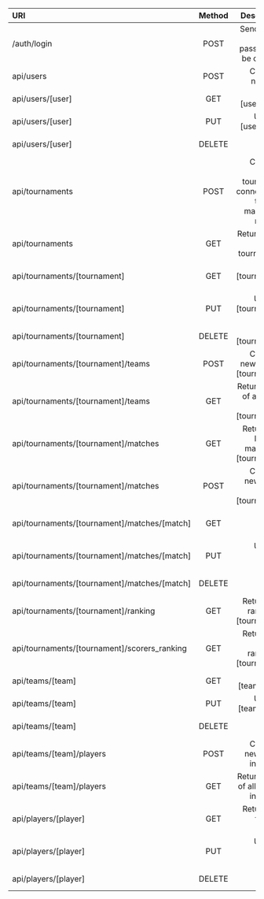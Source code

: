 | URI | Method | Description |
| :---------| :---------: | ------: |
| /auth/login | POST | Sends email and password to be checked |
| api/users | POST | Creates a new user |
| api/users/[user] | GET | Returns [user] fields |
| api/users/[user] | PUT | Updates [user] fields |
| api/users/[user] | DELETE | Deletes [user] |
| api/tournaments | POST | Creates a new tournament connected to the user making the request. |
| api/tournaments | GET | Returns a list of all tournaments |
| api/tournaments/[tournament] | GET | Returns [tournament] fields |
| api/tournaments/[tournament] | PUT | Updates [tournament] fields |
| api/tournaments/[tournament] | DELETE | Deletes [tournament] |
| api/tournaments/[tournament]/teams | POST | Creates a new team in [tournament] |
| api/tournaments/[tournament]/teams | GET | Returns a list of all teams in [tournament] |
| api/tournaments/[tournament]/matches | GET | Returns the list of all matches in [tournament] |
| api/tournaments/[tournament]/matches | POST | Creates a new match in [tournament] |
| api/tournaments/[tournament]/matches/[match] | GET | Returns [match] fields |
| api/tournaments/[tournament]/matches/[match] | PUT | Updates [match] fields |
| api/tournaments/[tournament]/matches/[match] | DELETE | Deletes [match] |
| api/tournaments/[tournament]/ranking | GET | Returns the ranking of [tournament] |
| api/tournaments/[tournament]/scorers_ranking | GET | Returns the scorers ranking of [tournament] |
| api/teams/[team] | GET | Returns [team] fields |
| api/teams/[team] | PUT | Updates [team] fields |
| api/teams/[team] | DELETE | Deletes [team] |
| api/teams/[team]/players | POST | Creates a new player in [team]. |
| api/teams/[team]/players | GET | Returns a list of all players in [team]. |
| api/players/[player] | GET | Returns the fields of [player] |
| api/players/[player] | PUT | Updates [player] fields |
| api/players/[player] | DELETE | Deletes [player] |